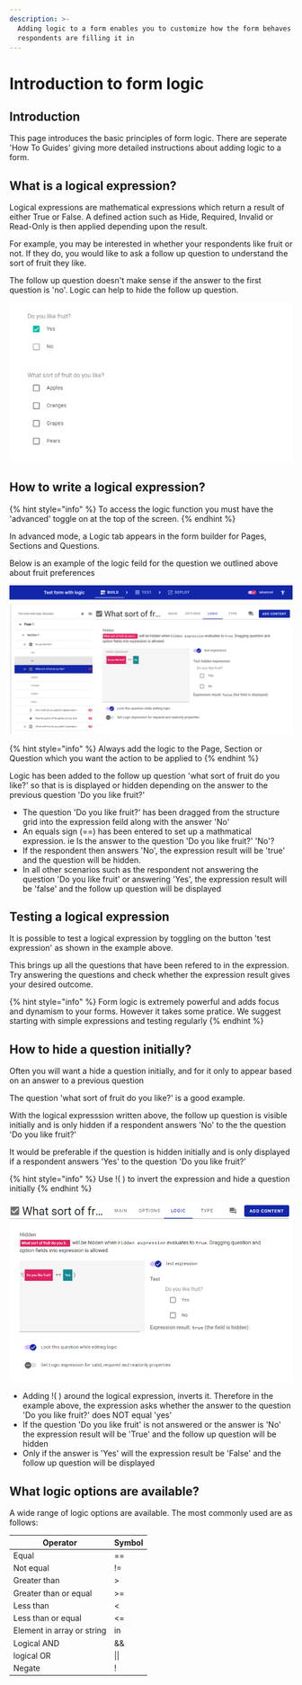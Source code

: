 ```yaml
---
description: >-
  Adding logic to a form enables you to customize how the form behaves when
  respondents are filling it in
---
```


# Introduction to form logic

## Introduction

This page introduces the basic principles of form logic.  There are seperate 'How To Guides' giving more detailed instructions about adding logic to a form.

## What is a logical expression?

Logical expressions are mathematical expressions which return a result of either True or False.  A defined action such as Hide, Required, Invalid or Read-Only is then applied depending upon the result.

For example, you may be interested in whether your respondents like fruit or not.  If they do, you would like to ask a follow up question to understand the sort of fruit they like. &#x20;

The follow up question doesn't make sense if the answer to the first question is 'no'.  Logic can help to hide the follow up question.

![Example of a question where logic can help](<../../.gitbook/assets/image (300) (1) (1) (1) (1) (1).png>)

## How to write a logical expression?

{% hint style="info" %}
To access the logic function you must have the 'advanced' toggle on at the top of the screen.&#x20;
{% endhint %}

In advanced mode, a Logic tab appears in the form builder for Pages, Sections and Questions. &#x20;

Below is an example of the logic feild for the question we outlined above about fruit preferences

![](<../../.gitbook/assets/image (304) (1) (1) (1) (1) (1) (1).png>)

{% hint style="info" %}
Always add the logic to the Page, Section or Question which you want the action to be applied to
{% endhint %}

Logic has been added to the follow up question 'what sort of fruit do you like?' so that is is displayed or hidden depending on the answer to the previous question 'Do you like fruit?'

* The question 'Do you like fruit?' has been dragged from the structure grid into the expression feild along with the answer 'No'
* An equals sign (==) has been entered to set up a mathmatical expression.  ie Is the answer to the question 'Do you like fruit?'  'No'? &#x20;
* If the respondent then answers 'No', the expression result will be 'true' and the question will be hidden. &#x20;
* In all other scenarios such as the respondent not answering the question 'Do you like fruit' or answering 'Yes', the expression result will be 'false' and the follow up question will be displayed

## Testing a logical expression

It is possible to test a logical expression by toggling on the button 'test expression' as shown in the example above. &#x20;

This brings up all the questions that have been refered to in the expression.   Try answering the questions and check whether the expression result gives your desired outcome.

{% hint style="info" %}
Form logic is extremely powerful and adds focus and dynamism to your forms.  However it takes some pratice.  We suggest starting with simple expressions and testing regularly
{% endhint %}

## How to hide a question initially?

Often you will want a hide a question initially, and for it only to appear based on an answer to a previous question

The question 'what sort of fruit do you like?' is a good example. &#x20;

With the logical expresssion written above, the follow up question is visible initially and is only hidden if a respondent answers 'No' to the the question 'Do you like fruit?'

It would be preferable if the question is hidden initially and is only displayed if a respondent answers 'Yes' to the question 'Do you like fruit?'

{% hint style="info" %}
Use !(  ) to invert the expression and hide a question initially
{% endhint %}

![](<../../.gitbook/assets/image (297) (1) (1) (1).png>)

* Adding !(  ) around the logical expression, inverts it.  Therefore in the example above, the expression asks whether the answer to the question 'Do you like fruit?' does NOT equal 'yes'
* If the question 'Do you like fruit' is not answered or the answer is 'No' the expression result will be 'True' and the follow up question will be hidden
* Only if the answer is 'Yes' will the expression result be 'False' and the follow up question will be displayed&#x20;

## What logic options are available?

A wide range of logic options are available.   The most commonly used are as follows:

| Operator                   | Symbol |
| -------------------------- | ------ |
| Equal                      | ==     |
| Not equal                  | !=     |
| Greater than               | >      |
| Greater than or equal      | >=     |
| Less than                  | <      |
| Less than or equal         | <=     |
| Element in array or string | in     |
| Logical AND                | &&     |
| logical OR                 | \|\|   |
| Negate                     | !      |
